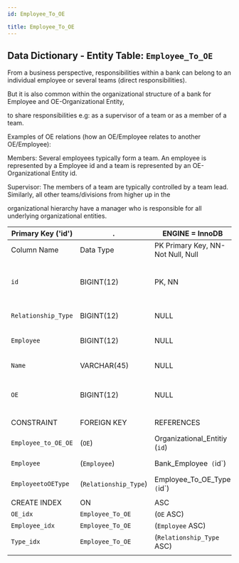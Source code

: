 ```yaml
---
id: Employee_To_OE

title: Employee_To_OE
---
```


## Data Dictionary - Entity Table: `Employee_To_OE`

From a business perspective, responsibilities within a bank can belong to an individual employee or several teams (direct responsibilities).

 But it is also common within the organizational structure of a bank for Employee and OE-Organizational Entity,  
 
 to share responsibilities e.g: as a supervisor of a team or as a member of a team. 

Examples of OE relations (how an OE/Employee relates to another OE/Employee): 

Members: Several employees typically form a team. An employee is represented by a Employee id and a team is represented by an OE-Organizational Entity id.

Supervisor: The members of a team are typically controlled by a team lead. Similarly, all other teams/divisions from higher up in the 

organizational hierarchy have a manager who is responsible for all underlying organizational entities.

| Primary Key ('id')|.|ENGINE = InnoDB|.|.|
|---|---|---|---|---|
|Column Name|Data Type|PK Primary Key, NN-Not Null, Null|Example|Comments|
||
|`id`|BIGINT(12)|PK, NN|1|PrimaryKey-ID, Not Null (auto creates)|
|`Relationship_Type`|BIGINT(12)|NULL|1|enter the relationship type id|
|`Employee`|BIGINT(12)|NULL|1|Enter the Employee id|
|`Name`|VARCHAR(45)|NULL|Primary|the name of the e-address|
|`OE`|BIGINT(12)|NULL|1|Enter organisational entity id|
||
|CONSTRAINT|FOREIGN KEY|REFERENCES|ON DELETE|ON UPDATE|
|`Employee_to_OE_OE`|(`OE`)|Organizational_Entitiy (`id`)|NO ACTION|NO ACTION|
|`Employee`|(`Employee`)| Bank_Employee` (`id`)| NO ACTION|NO ACTION|
|`EmployeetoOEType`|(`Relationship_Type`)| Employee_To_OE_Type` (`id`)| NO ACTION|NO ACTION|
||
|CREATE INDEX|ON|ASC|VISABLE|.|
|`OE_idx`|`Employee_To_OE`|(`OE` ASC)|VISIBLE|.|
|`Employee_idx`|`Employee_To_OE`|(`Employee` ASC)|VISIBLE|.|
|`Type_idx`|`Employee_To_OE`|(`Relationship_Type` ASC)|VISIBLE|.|
||
